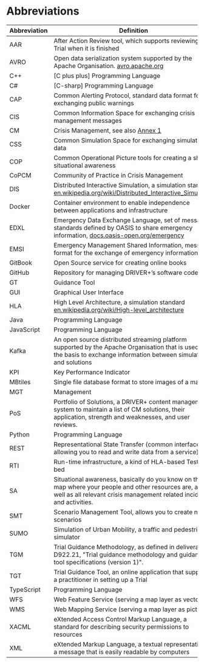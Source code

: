 # Abbreviations

| Abbreviation | Definition |
|--------------|------------|
| AAR          | After Action Review tool, which supports reviewing a Trial when it is finished
| AVRO         | Open data serialization system supported by the Apache Organisation. [avro.apache.org](https://avro.apache.org)
| C++          | [C plus plus] Programming Language
| C#           | [C-sharp] Programming Language
| CAP          | Common Alerting Protocol, standard data format for exchanging public warnings
| CIS          | Common Information Space for exchanging crisis management messages
| CM           | Crisis Management, see also [Annex 1](annex.md)
| CSS          | Common Simulation Space for exchanging simulation data
| COP          | Common Operational Picture tools for creating a shared situational awareness
| CoPCM        | Community of Practice in Crisis Management
| DIS          | Distributed Interactive Simulation, a simulation standard [en.wikipedia.org/wiki/Distributed_Interactive_Simulation](https://en.wikipedia.org/wiki/Distributed_Interactive_Simulation)
| Docker       | Container environment to enable independence between applications and infrastructure
| EDXL         | Emergency Data Exchange Language, set of message standards defined by OASIS to share emergency information, [docs.oasis-open.org/emergency](http://docs.oasis-open.org/emergency)
| EMSI         | Emergency Management Shared Information, message format for the exchange of emergency information
| GitBook      | Open Source service for creating online books
| GitHub       | Repository for managing DRIVER+’s software code
| GT           | Guidance Tool
| GUI          | Graphical User Interface
| HLA          | High Level Architecture, a simulation standard [en.wikipedia.org/wiki/High-level_architecture](https://en.wikipedia.org/wiki/High-level_architecture)
| Java         | Programming Language
| JavaScript   | Programming Language
| Kafka        | An open source distributed streaming platform supported by the Apache Organisation that is used as the basis to exchange information between simulators and solutions
| KPI          | Key Performance Indicator
| MBtiles      | Single file database format to store images of a map
| MGT          | Management
| PoS          | Portfolio of Solutions, a DRIVER+ content management system to maintain a list of CM solutions, their application, strength and weaknesses, and user reviews.
| Python       | Programming Language
| REST         | Representational State Transfer (common interface allowing you to read and write data from a service)
| RTI          | Run-time infrastructure, a kind of HLA-based Test-bed
| SA           | Situational awareness, basically do you know on the map where your people and other resources are, as well as all relevant crisis management related incidents and activities.
| SMT          | Scenario Management Tool, allows you to create new scenarios
| SUMO         | Simulation of Urban Mobility, a traffic and pedestrian simulator
| TGM          | Trial Guidance Methodology, as defined in deliverable D922.21, "Trial guidance methodology and guidance tool specifications (version 1)".
| TGT          | Trial Guidance Tool, an online application that supports a practitioner in setting up a Trial
| TypeScript   | Programming Language
| WFS          | Web Feature Service (serving a map layer as vectors)
| WMS          | Web Mapping Service (serving a map layer as picture)
| XACML        | eXtended Access Control Markup Language, a standard for describing security permissions to resources
| XML          | eXtended Markup Language, a textual representation of a message that is easily readable by computers
